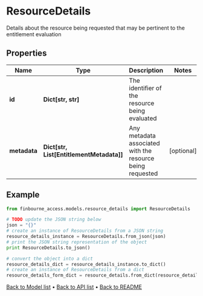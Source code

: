 # ResourceDetails

Details about the resource being requested that may be pertinent to the entitlement evaluation

## Properties
Name | Type | Description | Notes
------------ | ------------- | ------------- | -------------
**id** | **Dict[str, str]** | The identifier of the resource being evaluated | 
**metadata** | **Dict[str, List[EntitlementMetadata]]** | Any metadata associated with the resource being requested | [optional] 

## Example

```python
from finbourne_access.models.resource_details import ResourceDetails

# TODO update the JSON string below
json = "{}"
# create an instance of ResourceDetails from a JSON string
resource_details_instance = ResourceDetails.from_json(json)
# print the JSON string representation of the object
print ResourceDetails.to_json()

# convert the object into a dict
resource_details_dict = resource_details_instance.to_dict()
# create an instance of ResourceDetails from a dict
resource_details_form_dict = resource_details.from_dict(resource_details_dict)
```
[Back to Model list](../README.md#documentation-for-models) &#8226; [Back to API list](../README.md#documentation-for-api-endpoints) &#8226; [Back to README](../README.md)


